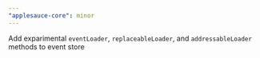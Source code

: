 ```yaml
---
"applesauce-core": minor
---
```


Add exparimental `eventLoader`, `replaceableLoader`, and `addressableLoader` methods to event store
